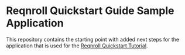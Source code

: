 # Reqnroll Quickstart Guide Sample Application

This repository contains the starting point with added next steps for the application that is used for the [Reqnroll Quickstart Tutorial](https://go.reqnroll.net/quickstart).

